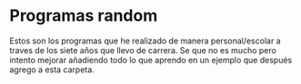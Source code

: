 # Programas random

Estos son los programas que he realizado de manera personal/escolar
a traves de los siete años que llevo de carrera. Se que no es mucho
pero intento mejorar añadiendo todo lo que aprendo en un ejemplo que
después agrego a esta carpeta.